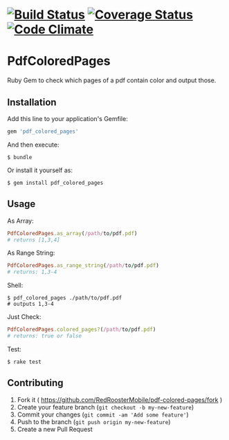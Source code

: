 [![Build Status](https://travis-ci.org/RedRoosterMobile/pdf-colored-pages.svg?branch=master)](https://travis-ci.org/RedRoosterMobile/pdf-colored-pages) [![Coverage Status](https://coveralls.io/repos/github/RedRoosterMobile/pdf-colored-pages/badge.svg?branch=master)](https://coveralls.io/github/RedRoosterMobile/pdf-colored-pages?branch=master) [![Code Climate](https://codeclimate.com/github/RedRoosterMobile/pdf-colored-pages/badges/gpa.svg)](https://codeclimate.com/github/RedRoosterMobile/pdf-colored-pages)
=========
# PdfColoredPages

Ruby Gem to check which pages of a pdf contain color and output those.

## Installation

Add this line to your application's Gemfile:

```ruby
gem 'pdf_colored_pages'
```

And then execute:

    $ bundle

Or install it yourself as:

    $ gem install pdf_colored_pages

## Usage

As Array:
```ruby
PdfColoredPages.as_array(/path/to/pdf.pdf)
# returns [1,3,4]
```

As Range String:
```ruby
PdfColoredPages.as_range_string(/path/to/pdf.pdf)
# returns: 1,3-4
```

Shell:

    $ pdf_colored_pages ./path/to/pdf.pdf
    # outputs 1,3-4


Just Check:
```ruby
PdfColoredPages.colored_pages?(/path/to/pdf.pdf)
# returns: true or false
```

Test:

    $ rake test


## Contributing

1. Fork it ( https://github.com/RedRoosterMobile/pdf-colored-pages/fork )
2. Create your feature branch (`git checkout -b my-new-feature`)
3. Commit your changes (`git commit -am 'Add some feature'`)
4. Push to the branch (`git push origin my-new-feature`)
5. Create a new Pull Request
